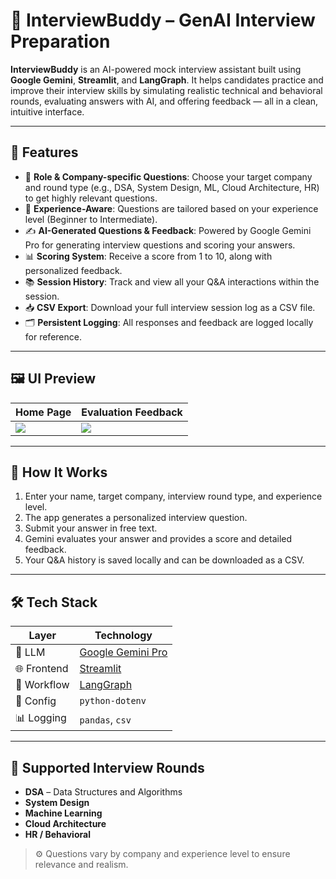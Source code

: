# 🤖 InterviewBuddy – GenAI Interview Preparation

**InterviewBuddy** is an AI-powered mock interview assistant built using **Google Gemini**, **Streamlit**, and **LangGraph**. It helps candidates practice and improve their interview skills by simulating realistic technical and behavioral rounds, evaluating answers with AI, and offering feedback — all in a clean, intuitive interface.

---

## 🚀 Features

- 🎯 **Role & Company-specific Questions**: Choose your target company and round type (e.g., DSA, System Design, ML, Cloud Architecture, HR) to get highly relevant questions.
- 🧠 **Experience-Aware**: Questions are tailored based on your experience level (Beginner to Intermediate).
- ✍️ **AI-Generated Questions & Feedback**: Powered by Google Gemini Pro for generating interview questions and scoring your answers.
- 📊 **Scoring System**: Receive a score from 1 to 10, along with personalized feedback.
- 📚 **Session History**: Track and view all your Q&A interactions within the session.
- 📥 **CSV Export**: Download your full interview session log as a CSV file.
- 🗂 **Persistent Logging**: All responses and feedback are logged locally for reference.

---

## 🖼️ UI Preview

| Home Page | Evaluation Feedback |
|-----------|---------------------|
| ![](./screenshots/q.png) | ![](./screenshots/req.png) |

---

## 🧠 How It Works

1. Enter your name, target company, interview round type, and experience level.
2. The app generates a personalized interview question.
3. Submit your answer in free text.
4. Gemini evaluates your answer and provides a score and detailed feedback.
5. Your Q&A history is saved locally and can be downloaded as a CSV.

---

## 🛠 Tech Stack

| Layer         | Technology                                |
|---------------|--------------------------------------------|
| 🧠 LLM        | [Google Gemini Pro](https://ai.google.dev) |
| 🌐 Frontend  | [Streamlit](https://streamlit.io)           |
| 🔄 Workflow  | [LangGraph](https://github.com/langchain-ai/langgraph) |
| 🔐 Config    | `python-dotenv`                             |
| 📊 Logging   | `pandas`, `csv`                             |

---

## 🧪 Supported Interview Rounds

- **DSA** – Data Structures and Algorithms
- **System Design**
- **Machine Learning**
- **Cloud Architecture**
- **HR / Behavioral**

> ⚙️ Questions vary by company and experience level to ensure relevance and realism.
